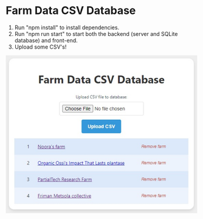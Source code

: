 # Farm Data CSV Database

1. Run "npm install" to install dependencies.
2. Run "npm run start" to start both the backend (server and SQLite database) and front-end.
3. Upload some CSV's!

![alt text](https://github.com/Vrezerino/Farm_Data_CSV_Database/blob/main/public/ui.jpg?raw=true)